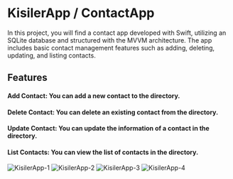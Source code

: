 # KisilerApp / ContactApp
In this project, you will find a contact app developed with Swift, utilizing an SQLite database and structured with the MVVM architecture.
The app includes basic contact management features such as adding, deleting, updating, and listing contacts.

## Features
#### Add Contact: You can add a new contact to the directory. <br/>
#### Delete Contact: You can delete an existing contact from the directory. <br/>
#### Update Contact: You can update the information of a contact in the directory. <br/>
#### List Contacts: You can view the list of contacts in the directory. <br/>

![KisilerApp-1](https://github.com/Arsln-mahmt/KisilerUygulamasi/assets/109439016/899d256b-7ff4-42a4-b317-5e53b7198339)
![KisilerApp-2](https://github.com/Arsln-mahmt/KisilerUygulamasi/assets/109439016/c0297728-e019-4687-8558-e1c79dcef169)
![KisilerApp-3](https://github.com/Arsln-mahmt/KisilerUygulamasi/assets/109439016/e4f13d48-0c8b-4fc5-b151-91accf5f1eb9)
![KisilerApp-4](https://github.com/Arsln-mahmt/KisilerUygulamasi/assets/109439016/71109bac-9597-41fd-94bc-a5c113262380)
